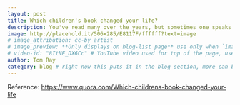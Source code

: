 ```yaml
---
layout: post
title: Which children's book changed your life?
description: You've read many over the years, but sometimes one speaks to you, and you still remember it.
image: http://placehold.it/506x285/E8117F/ffffff?text=image
# image_attribution: cc-by artist
# image_preview: **Only displays on blog-list page** use only when `image` and `video-id` images won't work. example: other video source besides YouTube is used.
# video-id: "8ItNE_DX6Cc" # YouTube video used for top of the page, use url ID only. This embeds responsive video and video thumbnail for preview.
author: Tom Ray
category: blog # right now this puts it in the blog section, more can be created.
---
```

Reference: https://www.quora.com/Which-childrens-book-changed-your-life
